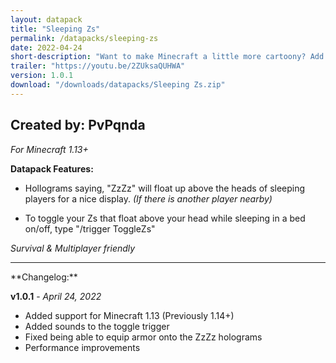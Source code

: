 ```yaml
---
layout: datapack
title: "Sleeping Zs"
permalink: /datapacks/sleeping-zs
date: 2022-04-24
short-description: "Want to make Minecraft a little more cartoony? Add Zs to sleeping players!"
trailer: "https://youtu.be/2ZUksaQUHWA"
version: 1.0.1
download: "/downloads/datapacks/Sleeping Zs.zip"
---
```

Created by: PvPqnda
-
*For Minecraft 1.13+*

**Datapack Features:**

- Hollograms saying, "ZzZz" will float up above the heads of sleeping players for a nice display. *(If there is another player nearby)*

- To toggle your Zs that float above your head while sleeping in a bed on/off, type "/trigger ToggleZs"

*Survival & Multiplayer friendly*
<hr>
**Changelog:**

**v1.0.1** - *April 24, 2022*

- Added support for Minecraft 1.13 (Previously 1.14+)
- Added sounds to the toggle trigger
- Fixed being able to equip armor onto the ZzZz holograms
- Performance improvements
